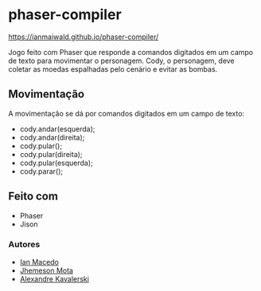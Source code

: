 # phaser-compiler
https://ianmaiwald.github.io/phaser-compiler/

Jogo feito com Phaser que responde a comandos digitados em um campo de texto para movimentar o personagem.
Cody, o personagem, deve coletar as moedas espalhadas pelo cenário e evitar as bombas.

## Movimentação

A movimentação se dá por comandos digitados em um campo de texto:
* cody.andar(esquerda);
* cody.andar(direita);
* cody.pular();
* cody.pular(direita);
* cody.pular(esquerda);
* cody.parar();

## Feito com
* Phaser
* Jison

### Autores
* [Ian Macedo](https://github.com/IanMaiwald)
* [Jhemeson Mota](https://github.com/jhemesonmotta)
* [Alexandre Kavalerski](https://github.com/AlexandreKavalerski)
